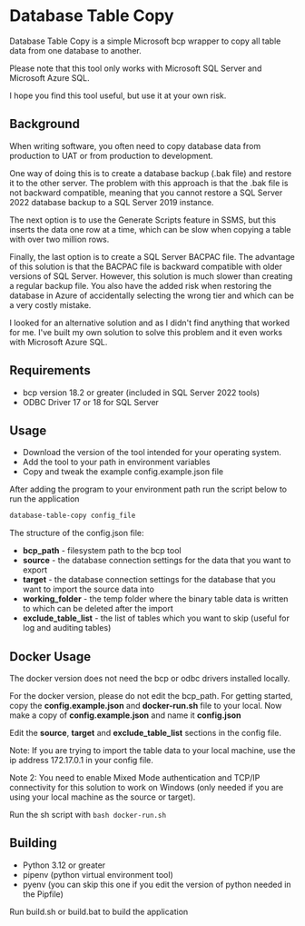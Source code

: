 # Database Table Copy

Database Table Copy is a simple Microsoft bcp wrapper to copy all table data from one database to another.

Please note that this tool only works with Microsoft SQL Server and Microsoft Azure SQL.

I hope you find this tool useful, but use it at your own risk.

## Background

When writing software, you often need to copy database data from production to UAT or from production to development.

One way of doing this is to create a database backup (.bak file) and restore it to the other server. The problem
with this approach is that the .bak file is not backward compatible, meaning that you cannot restore a SQL Server 2022
database backup to a SQL Server 2019 instance.

The next option is to use the Generate Scripts feature in SSMS, but this inserts the data one row at a time, which can
be
slow when copying a table with over two million rows.

Finally, the last option is to create a SQL Server BACPAC file. The advantage of this solution is that the BACPAC file
is
backward compatible with older versions of SQL Server. However, this solution is much slower than creating a regular
backup
file. You also have the added risk when restoring the database in Azure of accidentally selecting the wrong tier and
which can
be a very costly mistake.

I looked for an alternative solution and as I didn't find anything that worked for me. I've built my own solution to
solve this
problem and it even works with Microsoft Azure SQL.

## Requirements

* bcp version 18.2 or greater (included in SQL Server 2022 tools)
* ODBC Driver 17 or 18 for SQL Server

## Usage

* Download the version of the tool intended for your operating system.
* Add the tool to your path in environment variables
* Copy and tweak the example config.example.json file

After adding the program to your environment path run the script below to run the application

```bash
database-table-copy config_file
```

The structure of the config.json file:

* **bcp_path** - filesystem path to the bcp tool
* **source** - the database connection settings for the data that you want to export
* **target** - the database connection settings for the database that you want to import the source data into
* **working_folder** - the temp folder where the binary table data is written to which can be deleted after the import
* **exclude_table_list** - the list of tables which you want to skip (useful for log and auditing tables)

## Docker Usage

The docker version does not need the bcp or odbc drivers installed locally.

For the docker version, please do not edit the bcp_path. For getting started, copy the **config.example.json** and
**docker-run.sh** file to your local. Now make a copy of **config.example.json** and name it **config.json**

Edit the **source**, **target** and **exclude_table_list** sections in the config file.

Note: If you are trying to import the table data to your local machine, use the ip address 172.17.0.1 in your config
file.

Note 2: You need to enable Mixed Mode authentication and TCP/IP connectivity for this solution to work on Windows
(only needed if you are using your local machine as the source or target).

Run the sh script with ```bash docker-run.sh```

## Building

* Python 3.12 or greater
* pipenv (python virtual environment tool)
* pyenv (you can skip this one if you edit the version of python needed in the Pipfile)

Run build.sh or build.bat to build the application


